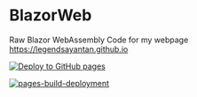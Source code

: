 # BlazorWeb
Raw Blazor WebAssembly Code for my webpage https://legendsayantan.github.io

[![Deploy to GitHub pages](https://github.com/legendsayantan/BlazorWeb/actions/workflows/main.yml/badge.svg?branch=master)](https://github.com/legendsayantan/BlazorWeb/actions/workflows/main.yml)

[![pages-build-deployment](https://github.com/legendsayantan/legendsayantan.github.io/actions/workflows/pages/pages-build-deployment/badge.svg)](https://github.com/legendsayantan/legendsayantan.github.io/actions/workflows/pages/pages-build-deployment)
